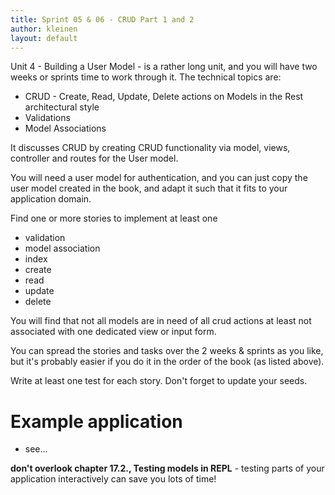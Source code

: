 ```yaml
---
title: Sprint 05 & 06 - CRUD Part 1 and 2
author: kleinen
layout: default
---
```


Unit 4 - Building a User Model - is a rather long unit, and you will have two weeks or sprints time
to work through it. The technical topics are:

- CRUD - Create, Read, Update, Delete actions on Models in the Rest architectural style
- Validations
- Model Associations

It discusses CRUD by creating CRUD functionality via model, views, controller and routes for
the User model.


You will need a user model for authentication, and you can just copy the user model created in the book, and adapt it such that it fits to your application domain.

Find one or more stories to implement at least one

- validation
- model association
- index
- create
- read
- update
- delete

You will find that not all models are in need of all crud actions at least not associated with one
dedicated view or input form.

You can spread the stories and tasks over the 2 weeks & sprints as you like,
but it's probably easier if you do it in the order of the book (as listed above).

Write at least one test for each story.
Don't forget to update your seeds.

# Example application

- see...

__don't overlook chapter 17.2., Testing models in REPL__ - testing parts of your application interactively can save you lots of time!
